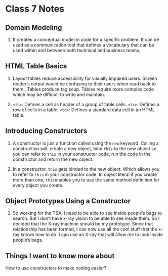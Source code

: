 # Class 7 Notes

## Domain Modeling

1. It creates a conceptual model in code for a specific problem. It can be used as a communication tool that defines a vocabulary that can be used within and between both technical and business teams.

## HTML Table Basics

1. Layout tables reduce accessibility for visually impaired users. Screen reader’s output would be confusing to their users when read back to them . Tables produce tag soup. Tables require more complex code which may be difficult to write and maintain.

2. `<th>`: Defines a cell as header of a group of table cells.
  `<tr>`: Defines a row of cells in a table.
  `<td>`: Defines a standard data cell in an HTML table.

## Introducing Constructors

1. A constructor is just a function called using the `new` keyword. Calling a construction will: create a new object, bind `this` to the new object so you can refer to `this` in your constructor code, run the code in the constructor and return the new object.

2. In a constructor, `this` gets binded to the new object. Which allows you to refer to `this` in your constructor code. In object literal if you create more than one, `this`enables you to use the same method definition for every object you create.

## Object Prototypes Using a Constructor

1. So working for the TSA, I need to be able to see inside people’s bags to search. But I don’t have x-ray vision to be able to see inside them. So I decided that the X-ray machine should be my prototype. Since that relationship has been formed, I can now use all the cool stuff that the x-ray knows how to do. I can use an X-ray that will allow me to look inside people’s bags.

## Things I want to know more about

How to use constructors to make coding easier?
